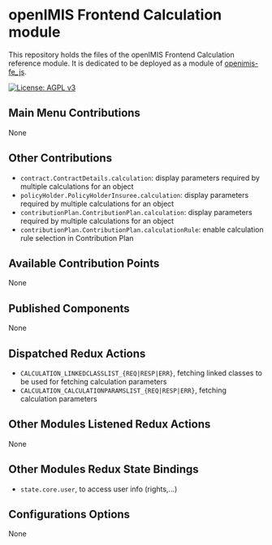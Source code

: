 # openIMIS Frontend Calculation module
This repository holds the files of the openIMIS Frontend Calculation reference module.
It is dedicated to be deployed as a module of [openimis-fe_js](https://github.com/openimis/openimis-fe_js).

[![License: AGPL v3](https://img.shields.io/badge/License-AGPL%20v3-blue.svg)](https://www.gnu.org/licenses/agpl-3.0)

## Main Menu Contributions
None

## Other Contributions
* `contract.ContractDetails.calculation`: display parameters required by multiple calculations for an object
* `policyHolder.PolicyHolderInsuree.calculation`: display parameters required by multiple calculations for an object
* `contributionPlan.ContributionPlan.calculation`: display parameters required by multiple calculations for an object
* `contributionPlan.ContributionPlan.calculationRule`: enable calculation rule selection in Contribution Plan

## Available Contribution Points
None

## Published Components
None

## Dispatched Redux Actions
* `CALCULATION_LINKEDCLASSLIST_{REQ|RESP|ERR}`, fetching linked classes to be used for fetching calculation parameters
* `CALCULATION_CALCULATIONPARAMSLIST_{REQ|RESP|ERR}`, fetching calculation parameters

## Other Modules Listened Redux Actions
None

## Other Modules Redux State Bindings
* `state.core.user`, to access user info (rights,...)

## Configurations Options
None
